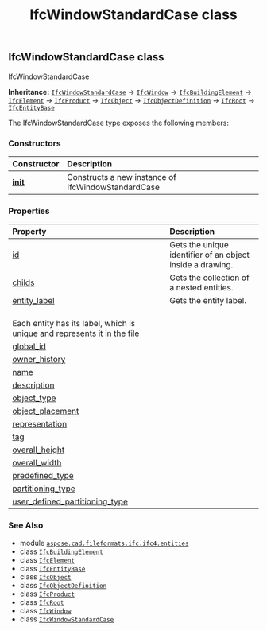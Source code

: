 ﻿---
title: IfcWindowStandardCase class
second_title: Aspose.CAD for Python via .NET API References
description: 
type: docs
weight: 7670
url: /python-net/aspose.cad.fileformats.ifc.ifc4.entities/ifcwindowstandardcase/
is_root: false
---

## IfcWindowStandardCase class

IfcWindowStandardCase



**Inheritance:** [`IfcWindowStandardCase`](/cad/python-net/aspose.cad.fileformats.ifc.ifc4.entities/ifcwindowstandardcase) → 
[`IfcWindow`](/cad/python-net/aspose.cad.fileformats.ifc.ifc4.entities/ifcwindow) → 
[`IfcBuildingElement`](/cad/python-net/aspose.cad.fileformats.ifc.ifc4.entities/ifcbuildingelement) → 
[`IfcElement`](/cad/python-net/aspose.cad.fileformats.ifc.ifc4.entities/ifcelement) → 
[`IfcProduct`](/cad/python-net/aspose.cad.fileformats.ifc.ifc4.entities/ifcproduct) → 
[`IfcObject`](/cad/python-net/aspose.cad.fileformats.ifc.ifc4.entities/ifcobject) → 
[`IfcObjectDefinition`](/cad/python-net/aspose.cad.fileformats.ifc.ifc4.entities/ifcobjectdefinition) → 
[`IfcRoot`](/cad/python-net/aspose.cad.fileformats.ifc.ifc4.entities/ifcroot) → 
[`IfcEntityBase`](/cad/python-net/aspose.cad.fileformats.ifc/ifcentitybase)



The IfcWindowStandardCase type exposes the following members:

### Constructors
| Constructor | Description |
| :- | :- |
| [__init__](/cad/python-net/aspose.cad.fileformats.ifc.ifc4.entities/ifcwindowstandardcase/__init__/#) | Constructs a new instance of IfcWindowStandardCase |


### Properties
| Property | Description |
| :- | :- |
| [id](/cad/python-net/aspose.cad.fileformats.ifc.ifc4.entities/ifcwindowstandardcase/id) | Gets the unique identifier of an object inside a drawing. |
| [childs](/cad/python-net/aspose.cad.fileformats.ifc.ifc4.entities/ifcwindowstandardcase/childs) | Gets the collection of a nested entities. |
| [entity_label](/cad/python-net/aspose.cad.fileformats.ifc.ifc4.entities/ifcwindowstandardcase/entity_label) | Gets the entity label.<br/>Each entity has its label, which is unique and represents it in the file |
| [global_id](/cad/python-net/aspose.cad.fileformats.ifc.ifc4.entities/ifcwindowstandardcase/global_id) |  |
| [owner_history](/cad/python-net/aspose.cad.fileformats.ifc.ifc4.entities/ifcwindowstandardcase/owner_history) |  |
| [name](/cad/python-net/aspose.cad.fileformats.ifc.ifc4.entities/ifcwindowstandardcase/name) |  |
| [description](/cad/python-net/aspose.cad.fileformats.ifc.ifc4.entities/ifcwindowstandardcase/description) |  |
| [object_type](/cad/python-net/aspose.cad.fileformats.ifc.ifc4.entities/ifcwindowstandardcase/object_type) |  |
| [object_placement](/cad/python-net/aspose.cad.fileformats.ifc.ifc4.entities/ifcwindowstandardcase/object_placement) |  |
| [representation](/cad/python-net/aspose.cad.fileformats.ifc.ifc4.entities/ifcwindowstandardcase/representation) |  |
| [tag](/cad/python-net/aspose.cad.fileformats.ifc.ifc4.entities/ifcwindowstandardcase/tag) |  |
| [overall_height](/cad/python-net/aspose.cad.fileformats.ifc.ifc4.entities/ifcwindowstandardcase/overall_height) |  |
| [overall_width](/cad/python-net/aspose.cad.fileformats.ifc.ifc4.entities/ifcwindowstandardcase/overall_width) |  |
| [predefined_type](/cad/python-net/aspose.cad.fileformats.ifc.ifc4.entities/ifcwindowstandardcase/predefined_type) |  |
| [partitioning_type](/cad/python-net/aspose.cad.fileformats.ifc.ifc4.entities/ifcwindowstandardcase/partitioning_type) |  |
| [user_defined_partitioning_type](/cad/python-net/aspose.cad.fileformats.ifc.ifc4.entities/ifcwindowstandardcase/user_defined_partitioning_type) |  |



### See Also
* module [`aspose.cad.fileformats.ifc.ifc4.entities`](..)
* class [`IfcBuildingElement`](/cad/python-net/aspose.cad.fileformats.ifc.ifc4.entities/ifcbuildingelement)
* class [`IfcElement`](/cad/python-net/aspose.cad.fileformats.ifc.ifc4.entities/ifcelement)
* class [`IfcEntityBase`](/cad/python-net/aspose.cad.fileformats.ifc/ifcentitybase)
* class [`IfcObject`](/cad/python-net/aspose.cad.fileformats.ifc.ifc4.entities/ifcobject)
* class [`IfcObjectDefinition`](/cad/python-net/aspose.cad.fileformats.ifc.ifc4.entities/ifcobjectdefinition)
* class [`IfcProduct`](/cad/python-net/aspose.cad.fileformats.ifc.ifc4.entities/ifcproduct)
* class [`IfcRoot`](/cad/python-net/aspose.cad.fileformats.ifc.ifc4.entities/ifcroot)
* class [`IfcWindow`](/cad/python-net/aspose.cad.fileformats.ifc.ifc4.entities/ifcwindow)
* class [`IfcWindowStandardCase`](/cad/python-net/aspose.cad.fileformats.ifc.ifc4.entities/ifcwindowstandardcase)
